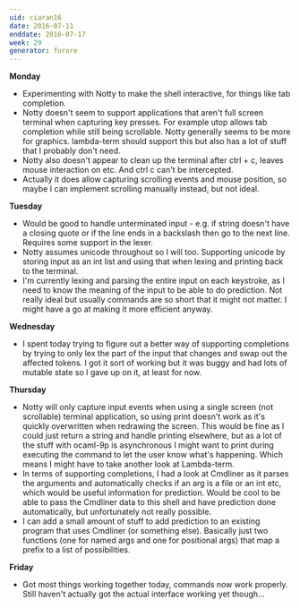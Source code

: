 ```yaml
---
uid: ciaran16
date: 2016-07-11
enddate: 2016-07-17
week: 29
generator: furore
---
```


**Monday**
- Experimenting with Notty to make the shell interactive, for things like tab completion.
- Notty doesn't seem to support applications that aren't full screen terminal when capturing key presses. For example utop allows tab completion while still being scrollable. Notty generally seems to be more for graphics. lambda-term should support this but also has a lot of stuff that I probably don't need.
- Notty also doesn't appear to clean up the terminal after ctrl + c, leaves mouse interaction on etc. And ctrl c can't be intercepted.
- Actually it does allow capturing scrolling events and mouse position, so maybe I can implement scrolling manually instead, but not ideal.

**Tuesday**
- Would be good to handle unterminated input - e.g. if string doesn't have a closing quote or if the line ends in a backslash then go to the next line. Requires some support in the lexer.
- Notty assumes unicode throughout so I will too. Supporting unicode by storing input as an int list and using that when lexing and printing back to the terminal.
- I'm currently lexing and parsing the entire input on each keystroke, as I need to know the meaning of the input to be able to do prediction. Not really ideal but usually commands are so short that it might not matter. I might have a go at making it more efficient anyway.

**Wednesday**
- I spent today trying to figure out a better way of supporting completions by trying to only lex the part of the input that changes and swap out the affected tokens. I got it sort of working but it was buggy and had lots of mutable state so I gave up on it, at least for now.

**Thursday**
- Notty will only capture input events when using a single screen (not scrollable) terminal application, so using print doesn't work as it's quickly overwritten when redrawing the screen. This would be fine as I could just return a string and handle printing elsewhere, but as a lot of the stuff with ocaml-9p is asynchronous I might want to print during executing the command to let the user know what's happening. Which means I might have to take another look at Lambda-term.
- In terms of supporting completions, I had a look at Cmdliner as it parses the arguments and automatically checks if an arg is a file or an int etc, which would be useful information for prediction. Would be cool to be able to pass the Cmdliner data to this shell and have prediction done automatically, but unfortunately not really possible.
- I can add a small amount of stuff to add prediction to an existing program that uses Cmdliner (or something else). Basically just two functions (one for named args and one for positional args) that map a prefix to a list of possibilities.

**Friday**
- Got most things working together today, commands now work properly. Still haven't actually got the actual interface working yet though...

